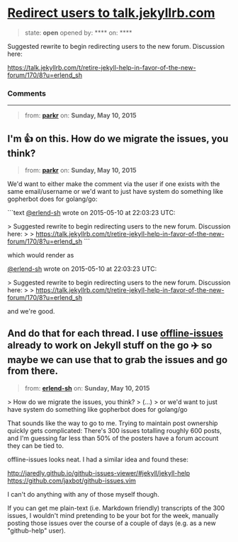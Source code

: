 # [Redirect users to talk.jekyllrb.com](https://github.com/jekyll/jekyll-help/pull/304)

> state: **open** opened by: **** on: ****

Suggested rewrite to begin redirecting users to the new forum. Discussion here:

https://talk.jekyllrb.com/t/retire-jekyll-help-in-favor-of-the-new-forum/170/8?u=erlend_sh

### Comments

---
> from: [**parkr**](https://github.com/jekyll/jekyll-help/pull/304#issuecomment-100701337) on: **Sunday, May 10, 2015**

I&#x27;m :+1: on this. How do we migrate the issues, you think?
---
> from: [**parkr**](https://github.com/jekyll/jekyll-help/pull/304#issuecomment-100702491) on: **Sunday, May 10, 2015**

We&#x27;d want to either make the comment via the user if one exists with the same email/username or we&#x27;d want to just have system do something like gopherbot does for golang/go:

&#x60;&#x60;&#x60;text
[@erlend-sh](https://github.com/erlend-sh) wrote on 2015-05-10 at 22:03:23 UTC:

&gt; Suggested rewrite to begin redirecting users to the new forum. Discussion here:
&gt;
&gt; https://talk.jekyllrb.com/t/retire-jekyll-help-in-favor-of-the-new-forum/170/8?u=erlend_sh
&#x60;&#x60;&#x60;

which would render as

[@erlend-sh](https://github.com/erlend-sh) wrote on 2015-05-10 at 22:03:23 UTC:

&gt; Suggested rewrite to begin redirecting users to the new forum. Discussion here:
&gt;
&gt; https://talk.jekyllrb.com/t/retire-jekyll-help-in-favor-of-the-new-forum/170/8?u=erlend_sh

and we&#x27;re good.

And do that for each thread. I use [offline-issues](https://github.com/jlord/offline-issues) already to work on Jekyll stuff on the go :airplane: so maybe we can use that to grab the issues and go from there.
---
> from: [**erlend-sh**](https://github.com/jekyll/jekyll-help/pull/304#issuecomment-100735215) on: **Sunday, May 10, 2015**

&gt; How do we migrate the issues, you think?
&gt; (...)
&gt; or we&#x27;d want to just have system do something like gopherbot does for golang/go

That sounds like the way to go to me. Trying to maintain post ownership quickly gets complicated: There&#x27;s 300 issues totalling roughly 600 posts, and I&#x27;m guessing far less than 50% of the posters have a forum account they can be tied to.

offline-issues looks neat. I had a similar idea and found these:

http://jaredly.github.io/github-issues-viewer/#jekyll/jekyll-help
https://github.com/jaxbot/github-issues.vim

I can&#x27;t do anything with any of those myself though.

If you can get me plain-text (i.e. Markdown friendly) transcripts of the 300 issues, I wouldn&#x27;t mind pretending to be your bot for the week, manually posting those issues over the course of a couple of days (e.g. as a new &quot;github-help&quot; user).
